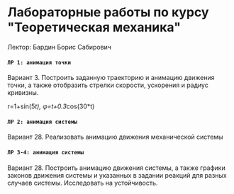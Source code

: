 # Лабораторные работы по курсу "Теоретическая механика"

Лектор: Бардин Борис Сабирович 

#### `ЛР 1: анимация точки`

Вариант 3. Построить заданную траекторию и анимацию движения точки, а также отобразить стрелки скорости, ускорения и радиус кривизны.

r=1+sin⁡(5*t), φ=t+0.3*cos⁡(30*t)

#### `ЛР 2: анимация системы`

Вариант 28. Реализовать анимацию движения механической системы

#### `ЛР 3-4: анимация системы`

Вариант 28. Построить анимацию движения системы, а также графики законов движения системы и указанных в задании реакций для разных случаев системы. Исследовать на устойчивость.
